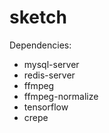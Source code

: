 # sketch
Dependencies:
- mysql-server
- redis-server
- ffmpeg
- ffmpeg-normalize
- tensorflow
- crepe


